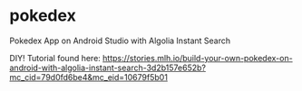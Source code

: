 # pokedex
Pokedex App on Android Studio with Algolia Instant Search 

DIY! Tutorial found here: https://stories.mlh.io/build-your-own-pokedex-on-android-with-algolia-instant-search-3d2b157e652b?mc_cid=79d0fd6be4&mc_eid=10679f5b01

